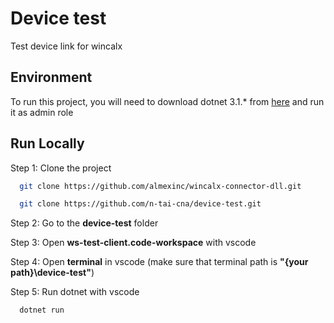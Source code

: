 
# Device test

Test device link for wincalx




## Environment

To run this project, you will need to download dotnet 3.1.* from [here](https://dotnet.microsoft.com/download/dotnet/thank-you/sdk-3.1.407-windows-x64-installer) and run it as admin role

  
## Run Locally

Step 1: Clone the project

```bash
  git clone https://github.com/almexinc/wincalx-connector-dll.git
```

```bash
  git clone https://github.com/n-tai-cna/device-test.git
```

Step 2: Go to the **device-test** folder

Step 3: Open **ws-test-client.code-workspace** with vscode

Step 4: Open **terminal** in vscode (make sure that terminal path is **"{your path}\device-test"**)

Step 5: Run dotnet with vscode
```bash
  dotnet run
```
